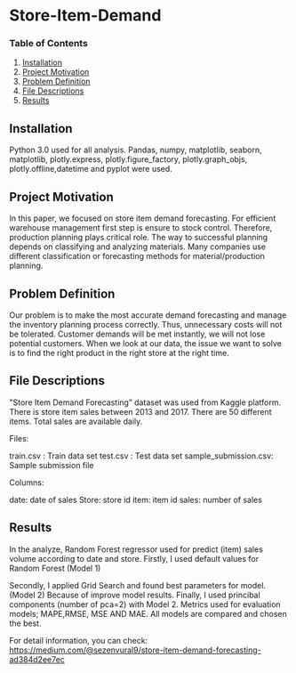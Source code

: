 # Store-Item-Demand


### Table of Contents

1. [Installation](#installation)
2. [Project Motivation](#motivation)
3. [Problem Definition](#problem)
4. [File Descriptions](#files)
5. [Results](#results)

## Installation <a name="installation"></a>

Python 3.0 used for all analysis. Pandas, numpy, matplotlib, seaborn, matplotlib, plotly.express, plotly.figure_factory, plotly.graph_objs, plotly.offline,datetime and pyplot  were used.

## Project Motivation<a name="motivation"></a>

In this paper, we focused on store item demand forecasting. For efficient warehouse management first step is ensure to stock control. Therefore, production planning plays critical role. The way to successful planning depends on classifying and analyzing materials. Many companies use different classification or forecasting methods for material/production planning.



## Problem Definition<a name="problem"></a>

Our problem is to make the most accurate demand forecasting and manage the inventory planning process correctly. Thus, unnecessary costs will not be tolerated. Customer demands will be met instantly, we will not lose potential customers. When we look at our data, the issue we want to solve is to find the right product in the right store at the right time.


## File Descriptions <a name="files"></a>
"Store Item Demand Forecasting” dataset was used from Kaggle platform. There is store item sales between 2013 and 2017. There are 50 different items. Total sales are available daily. 

Files:

train.csv : Train data set
test.csv : Test data set
sample_submission.csv: Sample submission file

Columns:

date: date of sales
Store: store id
item: item id
sales: number of sales



## Results<a name="results"></a>
In the analyze, Random Forest regressor used for predict (item) sales volume according to date and store. Firstly, I used default values for Random Forest (Model 1)

Secondly, I applied Grid Search and found best parameters for model. (Model 2) Because of improve model results. Finally, I used princibal components (number of pca=2) with Model 2. Metrics used for evaluation models; MAPE,RMSE, MSE AND MAE. All models are compared and chosen the best.

For detail information, you can check:   https://medium.com/@sezenvural9/store-item-demand-forecasting-ad384d2ee7ec
